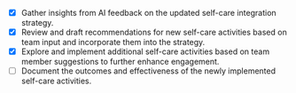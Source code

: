- [x] Gather insights from AI feedback on the updated self-care integration strategy.
- [x] Review and draft recommendations for new self-care activities based on team input and incorporate them into the strategy.
- [x] Explore and implement additional self-care activities based on team member suggestions to further enhance engagement.
- [ ] Document the outcomes and effectiveness of the newly implemented self-care activities.